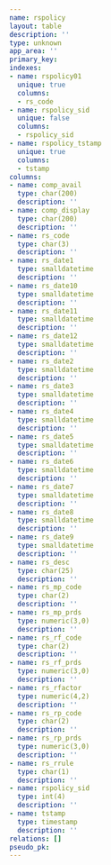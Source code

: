 ```yaml
---
name: rspolicy
layout: table
description: ''
type: unknown
app_area: ''
primary_key: 
indexes:
- name: rspolicy01
  unique: true
  columns:
  - rs_code
- name: rspolicy_sid
  unique: false
  columns:
  - rspolicy_sid
- name: rspolicy_tstamp
  unique: true
  columns:
  - tstamp
columns:
- name: comp_avail
  type: char(200)
  description: ''
- name: comp_display
  type: char(200)
  description: ''
- name: rs_code
  type: char(3)
  description: ''
- name: rs_date1
  type: smalldatetime
  description: ''
- name: rs_date10
  type: smalldatetime
  description: ''
- name: rs_date11
  type: smalldatetime
  description: ''
- name: rs_date12
  type: smalldatetime
  description: ''
- name: rs_date2
  type: smalldatetime
  description: ''
- name: rs_date3
  type: smalldatetime
  description: ''
- name: rs_date4
  type: smalldatetime
  description: ''
- name: rs_date5
  type: smalldatetime
  description: ''
- name: rs_date6
  type: smalldatetime
  description: ''
- name: rs_date7
  type: smalldatetime
  description: ''
- name: rs_date8
  type: smalldatetime
  description: ''
- name: rs_date9
  type: smalldatetime
  description: ''
- name: rs_desc
  type: char(25)
  description: ''
- name: rs_mp_code
  type: char(2)
  description: ''
- name: rs_mp_prds
  type: numeric(3,0)
  description: ''
- name: rs_rf_code
  type: char(2)
  description: ''
- name: rs_rf_prds
  type: numeric(3,0)
  description: ''
- name: rs_rfactor
  type: numeric(4,2)
  description: ''
- name: rs_rp_code
  type: char(2)
  description: ''
- name: rs_rp_prds
  type: numeric(3,0)
  description: ''
- name: rs_rrule
  type: char(1)
  description: ''
- name: rspolicy_sid
  type: int(4)
  description: ''
- name: tstamp
  type: timestamp
  description: ''
relations: []
pseudo_pk: 
---
```


